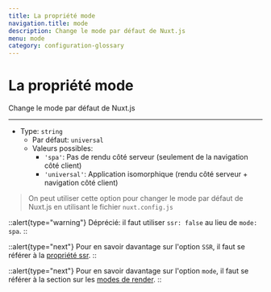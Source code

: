 ```yaml
---
title: La propriété mode
navigation.title: mode
description: Change le mode par défaut de Nuxt.js
menu: mode
category: configuration-glossary
---
```

# La propriété mode

Change le mode par défaut de Nuxt.js

---

- Type: `string`
  - Par défaut: `universal`
  - Valeurs possibles:
    - `'spa'`: Pas de rendu côté serveur (seulement de la navigation côté client)
    - `'universal'`: Application isomorphique (rendu côté serveur + navigation côté client)

> On peut utiliser cette option pour changer le mode par défaut de Nuxt.js en utilisant le fichier `nuxt.config.js`

::alert{type="warning"}
Déprécié: il faut utiliser `ssr: false` au lieu de `mode: spa`.
::

::alert{type="next"}
Pour en savoir davantage sur l'option `SSR`, il faut se référer à la [propriété ssr](/docs/configuration-glossary/configuration-ssr).
::

::alert{type="next"}
Pour en savoir davantage sur l'option `mode`, il faut se référer à la section sur les [modes de render](/docs/features/rendering-modes).
::
